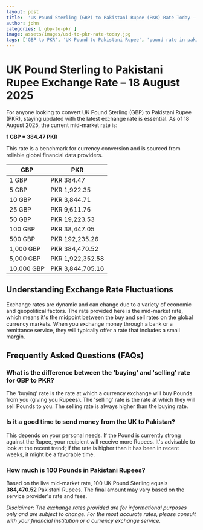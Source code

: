 ```yaml
---
layout: post
title:  'UK Pound Sterling (GBP) to Pakistani Rupee (PKR) Rate Today – 18 August 2025'
author: john
categories: [ gbp-to-pkr ]
image: assets/images/usd-to-pkr-rate-today.jpg
tags: ['GBP to PKR', 'UK Pound to Pakistani Rupee', 'pound rate in pakistan', 'great britain pound to pkr', 'uk to pakistan money transfer']
---
```


# UK Pound Sterling to Pakistani Rupee Exchange Rate – 18 August 2025

For anyone looking to convert UK Pound Sterling (GBP) to Pakistani Rupee (PKR), staying updated with the latest exchange rate is essential. As of 18 August 2025, the current mid-market rate is:

**1 GBP = 384.47 PKR**

This rate is a benchmark for currency conversion and is sourced from reliable global financial data providers.

| GBP | PKR |
| --- | --- |
| 1 GBP | PKR 384.47 |
| 5 GBP | PKR 1,922.35 |
| 10 GBP | PKR 3,844.71 |
| 25 GBP | PKR 9,611.76 |
| 50 GBP | PKR 19,223.53 |
| 100 GBP | PKR 38,447.05 |
| 500 GBP | PKR 192,235.26 |
| 1,000 GBP | PKR 384,470.52 |
| 5,000 GBP | PKR 1,922,352.58 |
| 10,000 GBP | PKR 3,844,705.16 |


## Understanding Exchange Rate Fluctuations

Exchange rates are dynamic and can change due to a variety of economic and geopolitical factors. The rate provided here is the mid-market rate, which means it's the midpoint between the buy and sell rates on the global currency markets. When you exchange money through a bank or a remittance service, they will typically offer a rate that includes a small margin.

## Frequently Asked Questions (FAQs)

### What is the difference between the 'buying' and 'selling' rate for GBP to PKR?

The 'buying' rate is the rate at which a currency exchange will buy Pounds from you (giving you Rupees). The 'selling' rate is the rate at which they will sell Pounds to you. The selling rate is always higher than the buying rate.

### Is it a good time to send money from the UK to Pakistan?

This depends on your personal needs. If the Pound is currently strong against the Rupee, your recipient will receive more Rupees. It's advisable to look at the recent trend; if the rate is higher than it has been in recent weeks, it might be a favorable time.

### How much is 100 Pounds in Pakistani Rupees?

Based on the live mid-market rate, 100 UK Pound Sterling equals **384,470.52** Pakistani Rupees. The final amount may vary based on the service provider's rate and fees.



*Disclaimer: The exchange rates provided are for informational purposes only and are subject to change. For the most accurate rates, please consult with your financial institution or a currency exchange service.*
